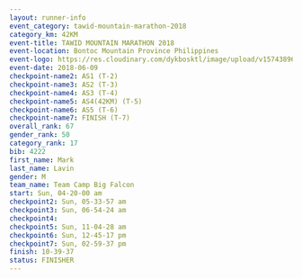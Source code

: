 ```yaml
---
layout: runner-info 
event_category: tawid-mountain-marathon-2018 
category_km: 42KM 
event-title: TAWID MOUNTAIN MARATHON 2018 
event-location: Bontoc Mountain Province Philippines 
event-logo: https://res.cloudinary.com/dykbosktl/image/upload/v1574389629/Logo/tawid2018_logo_t3op5o.png 
event-date: 2018-06-09 
checkpoint-name2: AS1 (T-2) 
checkpoint-name3: AS2 (T-3) 
checkpoint-name4: AS3 (T-4) 
checkpoint-name5: AS4(42KM) (T-5) 
checkpoint-name6: AS5 (T-6) 
checkpoint-name7: FINISH (T-7) 
overall_rank: 67
gender_rank: 50
category_rank: 17
bib: 4222
first_name: Mark
last_name: Lavin
gender: M
team_name: Team Camp Big Falcon
start: Sun, 04-20-00 am
checkpoint2: Sun, 05-33-57 am
checkpoint3: Sun, 06-54-24 am
checkpoint4: 
checkpoint5: Sun, 11-04-28 am
checkpoint6: Sun, 12-45-17 pm
checkpoint7: Sun, 02-59-37 pm
finish: 10-39-37
status: FINISHER
---
```

